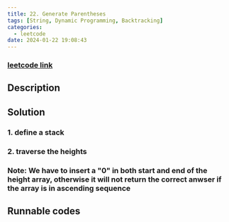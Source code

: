 ```yaml
---
title: 22. Generate Parentheses
tags: [String, Dynamic Programming, Backtracking]
categories:
  - leetcode
date: 2024-01-22 19:08:43
---
```

### [leetcode link](https://leetcode.com/problems/generate-parentheses/description/)

## Description

## Solution

### 1. define a stack

### 2. traverse the heights

### Note: We have to insert a "0" in both start and end of the height array, otherwise it will not return the correct anwser if the array is in ascending sequence

## Runnable codes

```python

```